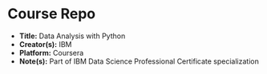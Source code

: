 # Course Repo
- **Title:** Data Analysis with Python
- **Creator(s):** IBM
- **Platform:** Coursera
- **Note(s):** Part of IBM Data Science Professional Certificate specialization
